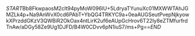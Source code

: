$START$Bb8FkwpaosM2clt94pyMoW096lU+5LdryaTYunuXc01MXWWTAhJGMZLk4p+Na9AnWvX0cd6PAbT+YbQG4TRKYC9a+0eaAUGSeutPvepNjkyowkXPrzddGKzV3QWBiR2OkOax4ntLirK2uf6eAUpGcHrov6T22Iy8eZTMfurfrdTnAw/aDGy58Ze9Ug1DJFD/B4W0CDvv6pN1iuS7/ms+Pg==$END$